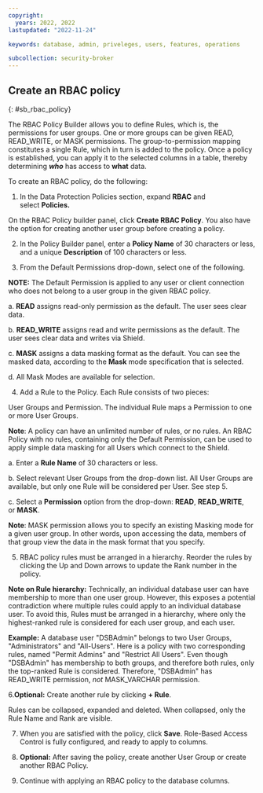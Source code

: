```yaml
---
copyright:
  years: 2022, 2022
lastupdated: "2022-11-24"

keywords: database, admin, priveleges, users, features, operations

subcollection: security-broker
---
```


## Create an RBAC policy
{: #sb_rbac_policy}

The RBAC Policy Builder allows you to define Rules, which is, the permissions for user groups. One or more groups can be given READ, READ_WRITE, or MASK permissions. The group-to-permission mapping
constitutes a single Rule, which in turn is added to the policy. Once a
policy is established, you can apply it to the selected columns in a table,
thereby determining ***who*** has access to **what** data.

To create an RBAC policy, do the following:

1. In the Data Protection Policies section, expand **RBAC** and select **Policies.**

On the RBAC Policy builder panel, click **Create RBAC Policy**. You also have the option for creating another user group before creating a policy.

2. In the Policy Builder panel, enter a **Policy Name** of 30 characters or less, and a unique **Description** of 100 characters or less.

3. From the Default Permissions drop-down, select one of the following. 

**NOTE:** The Default Permission is applied to any user or client connection who does not belong to a user group in the given RBAC policy. 

a.  **READ** assigns read-only permission as the default. The user sees
    clear data.

b.  **READ_WRITE** assigns read and write permissions as the default.
    The user sees clear data and writes via Shield.

c.  **MASK** assigns a data masking format as the default. You can see the masked data, according to the **Mask** mode specification that is selected.  

d.  All Mask Modes are available for selection.

4. Add a Rule to the Policy. Each Rule consists of two pieces:

User Groups and Permission. The individual Rule maps a Permission to one
or more User Groups. 

**Note**: A policy can have an unlimited number of rules, or no rules.
An RBAC Policy with no rules, containing only the Default Permission,
can be used to apply simple data masking for all Users which connect to
the Shield.

a.  Enter a **Rule Name** of 30 characters or less.

b.  Select relevant User Groups from the drop-down list. All User Groups
    are available, but only one Rule will be considered per User. See
    step 5. 

c.  Select a **Permission** option from the
    drop-down: **READ**, **READ_WRITE**, or **MASK**. 

**Note**: MASK permission allows you to specify an existing Masking
mode for a given user group. In other words, upon accessing the data,
members of that group view the data in the mask format that you
specify. 

5. RBAC policy rules must be arranged in a hierarchy. Reorder the rules by clicking the Up and Down arrows to update the Rank number in the policy.

**Note on Rule hierarchy:** Technically, an individual database user can have membership to more than one user group. However, this exposes a potential contradiction where multiple rules could apply to an
individual database user. To avoid this, Rules must be arranged in a hierarchy, where only the highest-ranked rule is considered for each user group, and each user.

**Example:** A database user "DSBAdmin" belongs to two User Groups, "Administrators" and "All-Users". Here is a policy with two
corresponding rules, named "Permit Admins" and "Restrict All Users".
Even though "DSBAdmin" has membership to both groups, and therefore both
rules, only the top-ranked Rule is considered. Therefore, "DSBAdmin" has
READ_WRITE permission, *not* MASK_VARCHAR permission.

6.**Optional:** Create another rule by clicking **+ Rule**. 

Rules can be collapsed, expanded and deleted. When collapsed, only the
Rule Name and Rank are visible.

7. When you are satisfied with the policy, click **Save**. Role-Based Access Control is fully configured, and ready to apply to columns.

8. **Optional:** After saving the policy, create another User Group or create another RBAC Policy.

9. Continue with applying an RBAC policy to the database columns. 

